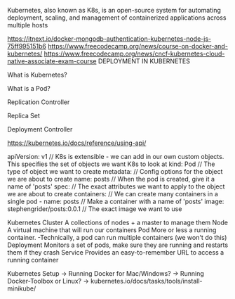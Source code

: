 Kubernetes, also known as K8s, is an open-source system for automating deployment, scaling, and management of containerized applications across multiple hosts

https://itnext.io/docker-mongodb-authentication-kubernetes-node-js-75ff995151b6
https://www.freecodecamp.org/news/course-on-docker-and-kubernetes/
https://www.freecodecamp.org/news/cncf-kubernetes-cloud-native-associate-exam-course
DEPLOYMENT IN KUBERNETES

What is Kubernetes?

What is a Pod?

Replication Controller

Replica Set

Deployment Controller

https://kubernetes.io/docs/reference/using-api/

apiVersion: v1 // K8s is extensible - we can add in our own custom objects. This specifies the set of objects we want K8s to look at
kind: Pod // The type of object we want to create
metadata: // Config options for the object we are about to create
    name: posts // When the pod is created, give it a name of 'posts'
spec: // The exact attributes we want to apply to the object we are about to create
    containers: // We can create many containers in a single pod
    - name: posts // Make a container with a name of 'posts'
    image: stephengrider/posts:0.0.1 // The exact image we want to use

Kubernetes Cluster	A collections of nodes + a master to manage them
Node A virtual machine that will run our containers
Pod More or less a running container. -Technically, a pod can run multiple containers (we won't do this)
Deployment Monitors a set of pods, make sure they are running and restarts them if they crash
Service Provides an easy-to-remember URL to access a running container


Kubernetes Setup -> Running Docker for Mac/Windows? -> 
Running Docker-Toolbox or Linux? -> kubernetes.io/docs/tasks/tools/install-minikube/
